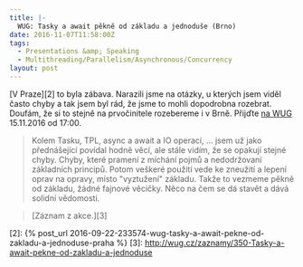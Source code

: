 ```yaml
---
title: |-
  WUG: Tasky a await pěkně od základu a jednoduše (Brno)
date: 2016-11-07T11:58:00Z
tags:
  - Presentations &amp; Speaking
  - Multithreading/Parallelism/Asynchronous/Concurrency
layout: post
---
```

[V Praze][2] to byla zábava. Narazili jsme na otázky, u kterých jsem viděl často chyby a tak jsem byl rád, že jsme to mohli dopodrobna rozebrat. Doufám, že si to stejně na prvočinitele rozebereme i v Brně. Přijďte [na WUG][1] 15.11.2016 od 17:00. 

<!-- excerpt -->

> Kolem Tasku, TPL, async a await a IO operací, ... jsem už jako přednášející povídal hodně věcí, ale stále vidím, že se opakují stejné chyby. Chyby, které pramení z míchání pojmů a nedodržovaní základních principů. Potom veškeré použití vede ke zneužití a lepení oprav na opravy, místo "vyztužení" základu. Takže to vezmeme pěkně od základu, žádné fajnové věcičky. Něco na čem se dá stavět a dává solidní vědomosti. 

> [Záznam z akce.][3]

[1]: http://wug.cz/brno/akce/888-Tasky-a-await-pekne-od-zakladu-a-jednoduse
[2]: {% post_url 2016-09-22-233574-wug-tasky-a-await-pekne-od-zakladu-a-jednoduse-praha %}
[3]: http://wug.cz/zaznamy/350-Tasky-a-await-pekne-od-zakladu-a-jednoduse